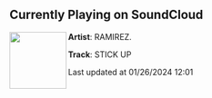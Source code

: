 ## Currently Playing on SoundCloud

[<img align="left" width="100" src="https://i1.sndcdn.com/artworks-xP24YEPAQ1AN-0-t500x500.jpg">](https://soundcloud.com/ramirez_187/stick-up)

**Artist**: RAMIREZ. 

**Track**: STICK UP

Last updated at 01/26/2024 12:01
